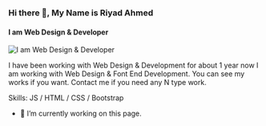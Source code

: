### Hi there 👋, My Name is Riyad Ahmed
#### I am Web Design & Developer
![I am Web Design & Developer](https://i.ibb.co/BtRGMDg/Untitled-design.png)

I have been working with Web Design & Development for about 1 year now I am working with Web Design & Font End Development. You can see my works if you want. Contact me if you need any N type work.

Skills: JS / HTML / CSS / Bootstrap

- 🔭 I’m currently working on this page. 




